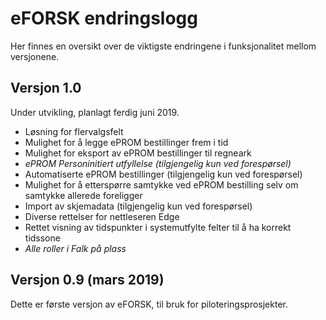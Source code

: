 # eFORSK endringslogg

Her finnes en oversikt over de viktigste endringene i funksjonalitet mellom versjonene.

## Versjon 1.0

Under utvikling, planlagt ferdig juni 2019.

* Løsning for flervalgsfelt
* Mulighet for å legge ePROM bestillinger frem i tid
* Mulighet for eksport av ePROM bestillinger til regneark
* *ePROM Personinitiert utfyllelse (tilgjengelig kun ved forespørsel)*
* Automatiserte ePROM bestillinger (tilgjengelig kun ved forespørsel)
* Mulighet for å etterspørre samtykke ved ePROM bestilling selv om samtykke allerede foreligger
* Import av skjemadata (tilgjengelig kun ved forespørsel)
* Diverse rettelser for nettleseren Edge
* Rettet visning av tidspunkter i systemutfylte felter til å ha korrekt tidssone
* *Alle roller i Falk på plass*

## Versjon 0.9 (mars 2019)

Dette er første versjon av eFORSK, til bruk for piloteringsprosjekter.

